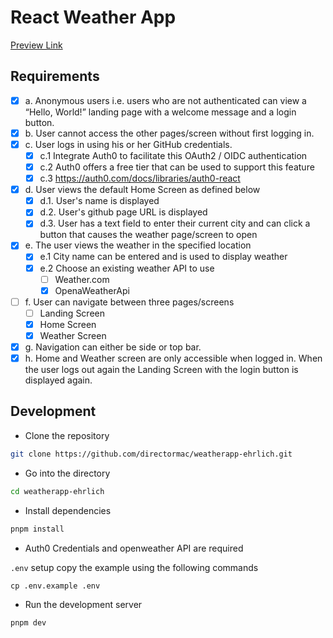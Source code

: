# React Weather App

[Preview Link](https://weatherapp-ehrlich.mkra.app/)

## Requirements

<!-- - [ ] Authentication with github oauth, using [Auth0](https://auth0.com/) -->
<!-- - [ ] User can search for a city and weather information will be displayed -->

- [x] a. Anonymous users i.e. users who are not authenticated can view a
      “Hello, World!” landing page with a welcome message and a login
      button.
- [x] b. User cannot access the other pages/screen without first logging in.
- [x] c. User logs in using his or her GitHub credentials.
  - [x] c.1 Integrate Auth0 to facilitate this OAuth2 / OIDC authentication
  - [x] c.2 Auth0 offers a free tier that can be used to support this feature
  - [x] c.3 https://auth0.com/docs/libraries/auth0-react
- [x] d. User views the default Home Screen as defined below
  - [x] d.1. User's name is displayed
  - [x] d.2. User's github page URL is displayed
  - [x] d.3. User has a text field to enter their current city and can click a
        button that causes the weather page/screen to open
- [x] e. The user views the weather in the specified location
  - [x] e.1 City name can be entered and is used to display weather
  - [x] e.2 Choose an existing weather API to use
    - [ ] Weather.com
    - [x] OpenaWeatherApi
- [ ] f. User can navigate between three pages/screens
  - [ ] Landing Screen
  - [x] Home Screen
  - [x] Weather Screen
- [x] g. Navigation can either be side or top bar.
- [x] h. Home and Weather screen are only accessible when logged in. When
      the user logs out again the Landing Screen with the login button is displayed again.

## Development

- Clone the repository

```sh
git clone https://github.com/directormac/weatherapp-ehrlich.git
```

- Go into the directory

```sh
cd weatherapp-ehrlich
```

- Install dependencies

```sh
pnpm install
```

- Auth0 Credentials and openweather API are required

`.env` setup copy the example using the following commands

```
cp .env.example .env
```

- Run the development server

```sh
pnpm dev
```
